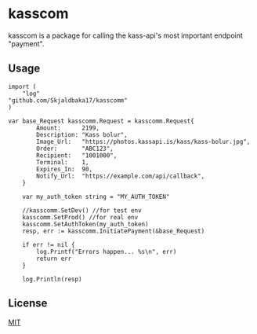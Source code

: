 # kasscom

kasscom is a package for calling the kass-api's most important endpoint "payment".

## Usage

```golang
import (
    "log"
"github.com/Skjaldbaka17/kasscomm"
)

var base_Request kasscomm.Request = kasscomm.Request{
		Amount:      2199,
		Description: "Kass bolur",
		Image_Url:   "https://photos.kassapi.is/kass/kass-bolur.jpg",
		Order:       "ABC123",
		Recipient:   "1001000",
		Terminal:    1,
		Expires_In:  90,
		Notify_Url:  "https://example.com/api/callback",
	}

	var my_auth_token string = "MY_AUTH_TOKEN"

	//kasscomm.SetDev() //for test env
	kasscomm.SetProd() //for real env
	kasscomm.SetAuthToken(my_auth_token)
	resp, err := kasscomm.InitiatePayment(&base_Request)

	if err != nil {
		log.Printf("Errors happen... %s\n", err)
        return err
	}

	log.Println(resp)
```

## License
[MIT](https://choosealicense.com/licenses/mit/)